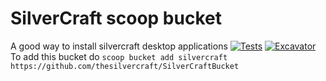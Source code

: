 # SilverCraft scoop bucket
A good way to install silvercraft desktop applications
 [![Tests](https://github.com/thesilvercraft/SilverCraftBucket/actions/workflows/ci.yml/badge.svg)](https://github.com/thesilvercraft/SilverCraftBucket/actions/workflows/ci.yml) [![Excavator](https://github.com/thesilvercraft/SilverCraftBucket/actions/workflows/excavator.yml/badge.svg)](https://github.com/thesilvercraft/SilverCraftBucket/actions/workflows/excavator.yml)
To add this bucket do `scoop bucket add silvercraft https://github.com/thesilvercraft/SilverCraftBucket`
